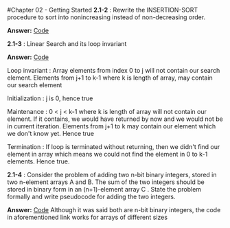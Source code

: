 #Chapter 02 - Getting Started
**2.1-2** : Rewrite the INSERTION-SORT procedure to sort into nonincreasing instead of non-decreasing order.

**Answer:** [Code](https://github.com/larunrahul/CLRS/blob/master/src/main/java/com/learning/clrs/chapter02/exercise/DescendingInsertionSort.java)

**2.1-3** : Linear Search and its loop invariant

**Answer:** [Code](https://github.com/larunrahul/CLRS/blob/master/src/main/java/com/learning/clrs/chapter02/exercise/LinearSearch.java)

Loop invariant : Array elements from index 0 to j will not contain our search element. Elements from j+1 to k-1 where k is length of array, may contain our search element

Initialization : j is 0, hence true

Maintenance : 0 < j < k-1 where k is length of array will not contain our element. If it contains, we would have returned by now and we would not be in current iteration. Elements from j+1 to k may contain our element which we don't know yet. Hence true

Termination : If loop is terminated without returning, then we didn't find our element in array which means we could not find the element in 0 to k-1 elements. Hence true.

**2.1-4** : Consider the problem of adding two n-bit binary integers, stored in two n-element arrays A and B. The sum of the two integers should be stored in binary form in an (n+1)-element array C . State the problem formally and write pseudocode for
adding the two integers.

**Answer:** [Code](https://github.com/larunrahul/CLRS/blob/master/src/main/java/com/learning/clrs/chapter02/exercise/BinaryAddition.java)
Although it was said both are n-bit binary integers, the code in aforementioned link works for arrays of different sizes
